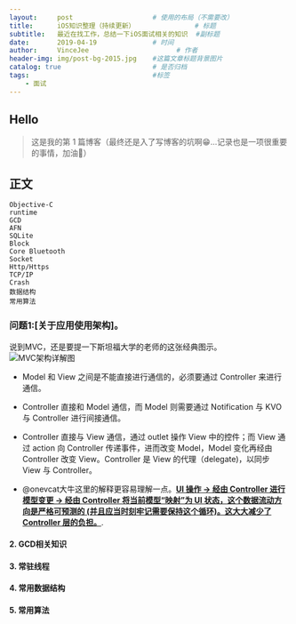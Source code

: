 ```yaml
---
layout:     post                    # 使用的布局（不需要改）
title:      iOS知识整理（持续更新）               # 标题 
subtitle:   最近在找工作，总结一下iOS面试相关的知识  #副标题
date:       2019-04-19              # 时间
author:     VinceJee                      # 作者
header-img: img/post-bg-2015.jpg    #这篇文章标题背景图片
catalog: true                       # 是否归档
tags:                               #标签
    - 面试
---
```



## Hello
>这是我的第 1 篇博客（最终还是入了写博客的坑啊😁...记录也是一项很重要的事情，加油💪）


## 正文

    Objective-C
    runtime
    GCD
    AFN
    SQLite
    Block
    Core Bluetooth
    Socket
    Http/Https
    TCP/IP
    Crash
    数据结构
    常用算法

### 问题1:[关于应用使用架构]。
说到MVC，还是要提一下斯坦福大学的老师的这张经典图示。
![MVC架构详解图](https://ws3.sinaimg.cn/large/006tNc79gy1g28xnjngy2j30zk0l21kx.jpg)

- Model 和 View 之间是不能直接进行通信的，必须要通过 Controller 来进行通信。

- Controller 直接和 Model 通信，而 Model 则需要通过 Notification 与 KVO 与 Controller 进行间接通信。 

- Controller 直接与 View 通信，通过 outlet 操作 View 中的控件；而 View 通过 action 向 Controller 传递事件，进而改变 Model，Model 变化再经由 Controller 改变 View。Controller 是 View 的代理（delegate)，以同步 View 与 Controller。
- @onevcat大牛这里的解释更容易理解一点。[**UI 操作 -> 经由 Controller 进行模型变更 -> 经由 Controller 将当前模型“映射”为 UI 状态，这个数据流动方向是严格可预测的 (并且应当时刻牢记需要保持这个循环)。这大大减少了 Controller 层的负担。**](#markdown-pane).


#### 2. GCD相关知识
#### 3. 常驻线程
#### 4. 常用数据结构
#### 5. 常用算法